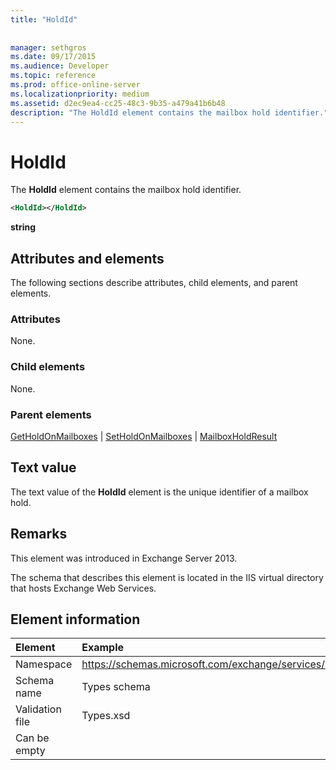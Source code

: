 ```yaml
---
title: "HoldId"
 
 
manager: sethgros
ms.date: 09/17/2015
ms.audience: Developer
ms.topic: reference
ms.prod: office-online-server
ms.localizationpriority: medium
ms.assetid: d2ec9ea4-cc25-48c3-9b35-a479a41b6b48
description: "The HoldId element contains the mailbox hold identifier."
---
```


# HoldId

The **HoldId** element contains the mailbox hold identifier. 
  
```XML
<HoldId></HoldId>
```

 **string**
## Attributes and elements

The following sections describe attributes, child elements, and parent elements.
  
### Attributes

None.
  
### Child elements

None.
  
### Parent elements

[GetHoldOnMailboxes](getholdonmailboxes.md) | [SetHoldOnMailboxes](setholdonmailboxes.md) | [MailboxHoldResult](mailboxholdresult.md)
  
## Text value

The text value of the **HoldId** element is the unique identifier of a mailbox hold. 
  
## Remarks

This element was introduced in Exchange Server 2013.
  
The schema that describes this element is located in the IIS virtual directory that hosts Exchange Web Services.
  
## Element information

|Element|Example|
|:-----|:-----|
|Namespace  <br/> |https://schemas.microsoft.com/exchange/services/2006/types  <br/> |
|Schema name  <br/> |Types schema  <br/> |
|Validation file  <br/> |Types.xsd  <br/> |
|Can be empty  <br/> ||
   

